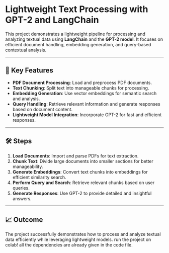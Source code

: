 # Lightweight Text Processing with GPT-2 and LangChain  

This project demonstrates a lightweight pipeline for processing and analyzing textual data using **LangChain** and the **GPT-2 model**. It focuses on efficient document handling, embedding generation, and query-based contextual analysis.  

---  

## 🚀 Key Features  

- **PDF Document Processing**: Load and preprocess PDF documents.  
- **Text Chunking**: Split text into manageable chunks for processing.  
- **Embedding Generation**: Use vector embeddings for semantic search and analysis.  
- **Query Handling**: Retrieve relevant information and generate responses based on document content.  
- **Lightweight Model Integration**: Incorporate GPT-2 for fast and efficient responses.  

---  

## 🛠️ Steps  

1. **Load Documents**: Import and parse PDFs for text extraction.  
2. **Chunk Text**: Divide large documents into smaller sections for better manageability.  
3. **Generate Embeddings**: Convert text chunks into embeddings for efficient similarity search.  
4. **Perform Query and Search**: Retrieve relevant chunks based on user queries.  
5. **Generate Responses**: Use GPT-2 to provide detailed and insightful answers.  

---  

## 📈 Outcome  

The project successfully demonstrates how to process and analyze textual data efficiently while leveraging lightweight models. 
run the project on colab!
all the dependencies are already given in the code file.
